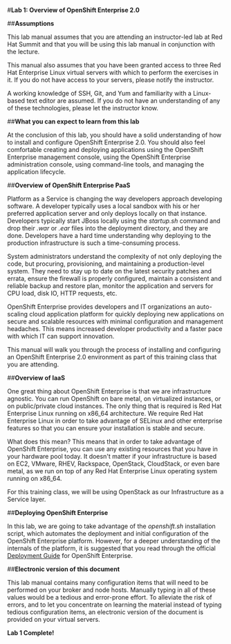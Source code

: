 #**Lab 1: Overview of OpenShift Enterprise 2.0**

##**Assumptions**

This lab manual assumes that you are attending an instructor-led lab at Red Hat Summit and that you will be using this lab manual in conjunction with the lecture.  

This manual also assumes that you have been granted access to three Red Hat Enterprise Linux virtual servers with which to perform the exercises in it.  If you do not have access to your servers, please notify the instructor.

A working knowledge of SSH, Git, and Yum and familiarity with a Linux-based text editor are assumed.  If you do not have an understanding of any of these technologies, please let the instructor know.

##**What you can expect to learn from this lab**

At the conclusion of this lab, you should have a solid understanding of how to install and configure OpenShift Enterprise 2.0.  You should also feel comfortable creating and deploying applications using the OpenShift Enterprise management console, using the OpenShift Enterprise administration console, using command-line tools, and managing the application lifecycle.

##**Overview of OpenShift Enterprise PaaS**

Platform as a Service is changing the way developers approach developing software. A developer typically uses a local sandbox with his or her preferred application server and only deploys locally on that instance. Developers typically start JBoss locally using the *startup.sh* command and drop their *.war* or *.ear* files into the deployment directory, and they are done.  Developers have a hard time understanding why deploying to the production infrastructure is such a time-consuming process.

System administrators understand the complexity of not only deploying the code, but procuring, provisioning, and maintaining a production-level system. They need to stay up to date on the latest security patches and errata, ensure the firewall is properly configured, maintain a consistent and reliable backup and restore plan, monitor the application and servers for CPU load, disk IO, HTTP requests, etc.

OpenShift Enterprise provides developers and IT organizations an auto-scaling cloud application platform for quickly deploying new applications on secure and scalable resources with minimal configuration and management headaches. This means increased developer productivity and a faster pace with which IT can support innovation.

This manual will walk you through the process of installing and configuring an OpenShift Enterprise 2.0 environment as part of this training class that you are attending.

##**Overview of IaaS**

One great thing about OpenShift Enterprise is that we are infrastructure agnostic. You can run OpenShift on bare metal, on virtualized instances, or on public/private cloud instances. The only thing that is required is Red Hat Enterprise Linux running on x86_64 architecture. We require Red Hat Enterprise Linux in order to take advantage of SELinux and other enterprise features so that you can ensure your installation is stable and secure.

What does this mean? This means that in order to take advantage of OpenShift Enterprise, you can use any existing resources that you have in your hardware pool today. It doesn't matter if your infrastructure is based on EC2, VMware, RHEV, Rackspace, OpenStack, CloudStack, or even bare metal, as we run on top of any Red Hat Enterprise Linux operating system running on x86_64.

For this training class, we will be using OpenStack as our Infrastructure as a Service layer.

##**Deploying OpenShift Enterprise**

In this lab, we are going to take advantage of the *openshift.sh* installation script, which automates the deployment and initial configuration of the OpenShift Enterprise platform.  However, for a deeper understanding of the internals of the platform, it is suggested that you read through the official [Deployment Guide](https://access.redhat.com/site/documentation/en-US/OpenShift_Enterprise/2/html-single/Deployment_Guide/index.html) for OpenShift Enterprise.

##**Electronic version of this document**

This lab manual contains many configuration items that will need to be performed on your broker and node hosts.  Manually typing in all of these values would be a tedious and error-prone effort.  To alleviate the risk of errors, and to let you concentrate on learning the material instead of typing tedious configuration items, an electronic version of the document is provided on your virtual servers.
    
    
**Lab 1 Complete!**

<!--BREAK-->
